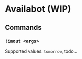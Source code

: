 # Availabot (WIP)

<!--[![Package Version](https://img.shields.io/hexpm/v/availabot)](https://hex.pm/packages/availabot)
[![Hex Docs](https://img.shields.io/badge/hex-docs-ffaff3)](https://hexdocs.pm/availabot/)-->

## Commands

### `!imout <args>`
Supported values: `tomorrow`, todo...
